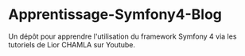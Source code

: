 # Apprentissage-Symfony4-Blog
Un dépôt pour apprendre l'utilisation du framework Symfony 4 via les tutoriels de Lior CHAMLA sur Youtube.
